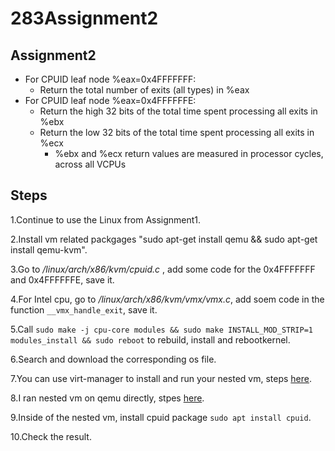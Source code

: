 # 283Assignment2

## Assignment2

- For CPUID leaf node %eax=0x4FFFFFFF:
  - Return the total number of exits (all types) in %eax
- For CPUID leaf node %eax=0x4FFFFFFE:
  - Return the high 32 bits of the total time spent processing all exits in %ebx
  - Return the low 32 bits of the total time spent processing all exits in %ecx
    - %ebx and %ecx return values are measured in processor cycles, across all VCPUs

## Steps

1.Continue to use the Linux from Assignment1.

2.Install vm related packgages "sudo apt-get install qemu && sudo apt-get install qemu-kvm".

3.Go to */linux/arch/x86/kvm/cpuid.c* , add some code for the 0x4FFFFFFF and 0x4FFFFFFE, save it.

4.For Intel cpu, go to */linux/arch/x86/kvm/vmx/vmx.c*, add soem code in the function `__vmx_handle_exit`, save it.

5.Call `sudo make -j cpu-core modules && sudo make INSTALL_MOD_STRIP=1 modules_install && sudo reboot` to rebuild, install and rebootkernel.

6.Search and download the corresponding os file.

7.You can use virt-manager to install and run your nested vm, steps [here](https://www.how2shout.com/how-to/qemu-ubuntu-tutorial.html).

8.I ran nested vm on qemu directly, stpes [here](https://techpiezo.com/linux/setup-virtual-machine-using-qemu-in-ubuntu/).

9.Inside of the nested vm, install cpuid package `sudo apt install cpuid`.

10.Check the result.
